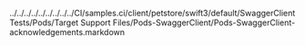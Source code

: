 ../../../../../../../../../CI/samples.ci/client/petstore/swift3/default/SwaggerClientTests/Pods/Target Support Files/Pods-SwaggerClient/Pods-SwaggerClient-acknowledgements.markdown